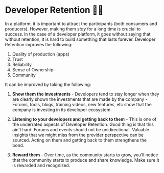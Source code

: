 # Developer Retention 🧲📌

In a platform, it is important to attract the participants (both consumers and producers). However, making them *stay* for a long time is crucial to success. In the case of a developer platform, it goes without saying that without retention, it is hard to build something that lasts forever. Developer Retention improves the following:

1. Quality of production (apps)
2. Trust
3. Reliability
4. Sense of Ownership
5. Community

It can be improved by taking the following:

1. **Show them the investments** - Developers tend to stay longer when they are clearly shown the investments that are made by the company - Forums, tools, blogs, training videos, new features, etc show that the company is investing in its developer ecosystem. 

2. **Listening to your developers and getting back to them** - This is one of the underrated aspects of Developer Retention. Good thing is that this ain't hard. Forums and events should not be unidirectional. Valuable insights that we might miss from the provider perspective can be sourced. Acting on them and getting back to them strengthens the bond.

3. **Reward them** - Over time, as the community starts to grow, you'll notice that the community starts to produce and share knowledge. Make sure it is rewarded and recognized.
